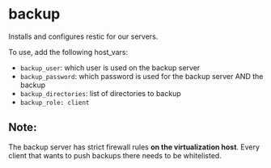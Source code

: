 # backup

Installs and configures restic for our servers.

To use, add the following host_vars:

 - `backup_user`: which user is used on the backup server
 - `backup_password`: which password is used for the backup server AND the backup
 - `backup_directories`: list of directories to backup
 - `backup_role: client`

## Note:
The backup server has strict firewall rules **on the virtualization host**. Every client that wants to push backups there needs to be whitelisted.
